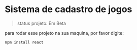 # Sistema de cadastro de jogos

> status projeto: Em Beta

para rodar esse projeto na sua maquina, por favor digite:

```
npm install react
```
